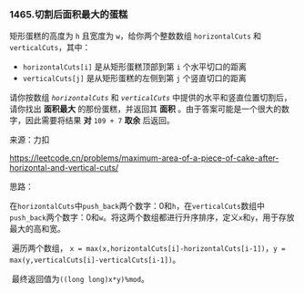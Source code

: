 ### 1465.切割后面积最大的蛋糕

矩形蛋糕的高度为 `h` 且宽度为 `w`，给你两个整数数组 `horizontalCuts` 和 `verticalCuts`，其中：

-  `horizontalCuts[i]` 是从矩形蛋糕顶部到第 `i` 个水平切口的距离
- `verticalCuts[j]` 是从矩形蛋糕的左侧到第 `j` 个竖直切口的距离

请你按数组 *`horizontalCuts`* 和 *`verticalCuts`* 中提供的水平和竖直位置切割后，请你找出 **面积最大** 的那份蛋糕，并返回其 **面积** 。由于答案可能是一个很大的数字，因此需要将结果 **对** `109 + 7` **取余** 后返回。

来源：力扣

https://leetcode.cn/problems/maximum-area-of-a-piece-of-cake-after-horizontal-and-vertical-cuts/

思路：

​		在`horizontalCuts`中`push_back`两个数字：0和`h`，在`verticalCuts`数组中`push_back`两个数字：0和`w`。将这两个数组都进行升序排序，定义`x`和`y`，用于存放最大的高和宽。

​		遍历两个数组， `x = max(x,horizontalCuts[i]-horizontalCuts[i-1])`，`y = max(y,verticalCuts[i]-verticalCuts[i-1])`。

​		最终返回值为`((long long)x*y)%mod`。